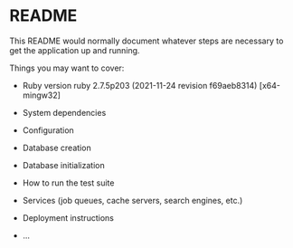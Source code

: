 # README

This README would normally document whatever steps are necessary to get the
application up and running.

Things you may want to cover:

* Ruby version
ruby 2.7.5p203 (2021-11-24 revision f69aeb8314) [x64-mingw32]

* System dependencies

* Configuration

* Database creation

* Database initialization

* How to run the test suite

* Services (job queues, cache servers, search engines, etc.)

* Deployment instructions

* ...

